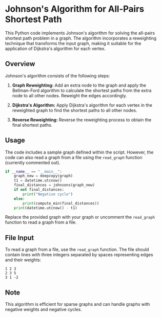 # Johnson's Algorithm for All-Pairs Shortest Path

This Python code implements Johnson's algorithm for solving the all-pairs shortest path problem in a graph. The algorithm incorporates a reweighting technique that transforms the input graph, making it suitable for the application of Dijkstra's algorithm for each vertex.

## Overview

Johnson's algorithm consists of the following steps:

1. **Graph Reweighting:** Add an extra node to the graph and apply the Bellman-Ford algorithm to calculate the shortest paths from the extra node to all other nodes. Reweight the edges accordingly.

2. **Dijkstra's Algorithm:** Apply Dijkstra's algorithm for each vertex in the reweighted graph to find the shortest paths to all other nodes.

3. **Reverse Reweighting:** Reverse the reweighting process to obtain the final shortest paths.

## Usage

The code includes a sample graph defined within the script. However, the code can also read a graph from a file using the `read_graph` function (currently commented out).

```python
if __name__ == "__main__":
    graph_new = deepcopy(graph)
    t1 = datetime.utcnow()
    final_distances = johnsons(graph_new)
    if not final_distances:
        print("Negative cycle")
    else:
        print(compute_min(final_distances))
    print(datetime.utcnow() - t1)
```

Replace the provided graph with your graph or uncomment the `read_graph` function to read a graph from a file.

## File Input

To read a graph from a file, use the `read_graph` function. The file should contain lines with three integers separated by spaces representing edges and their weights:

```
1 2 3
2 3 5
3 1 -2
```

## Note

This algorithm is efficient for sparse graphs and can handle graphs with negative weights and negative cycles.
